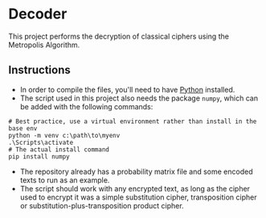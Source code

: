# Decoder
This project performs the decryption of classical ciphers using the Metropolis Algorithm.
## Instructions
* In order to compile the files, you'll need to have [Python](https://www.python.org/downloads/) installed.
* The script used in this project also needs the package `numpy`, which can be added with the following commands:
```
# Best practice, use a virtual environment rather than install in the base env
python -m venv c:\path\to\myenv
.\Scripts\activate
# The actual install command
pip install numpy
```
* The repository already has a probability matrix file and some encoded texts to run as an example.
* The script should work with any encrypted text, as long as the cipher used to encrypt it was a simple substitution cipher, transposition cipher or substitution-plus-transposition product cipher.
